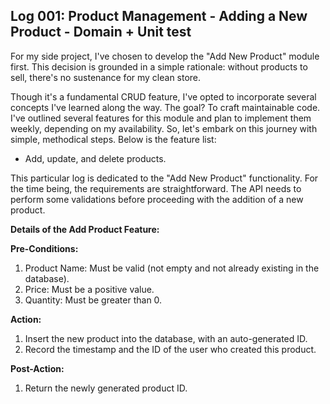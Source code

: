 ## Log 001: Product Management - Adding a New Product - Domain + Unit test

For my side project, I've chosen to develop the "Add New Product" module first. This decision is grounded in a simple rationale: without products to sell, there's no sustenance for my clean store.

Though it's a fundamental CRUD feature, I've opted to incorporate several concepts I've learned along the way. The goal? To craft maintainable code. I've outlined several features for this module and plan to implement them weekly, depending on my availability. So, let's embark on this journey with simple, methodical steps. Below is the feature list:

- Add, update, and delete products.

This particular log is dedicated to the "Add New Product" functionality. For the time being, the requirements are straightforward. The API needs to perform some validations before proceeding with the addition of a new product.

**Details of the Add Product Feature:**

**Pre-Conditions:**
1. Product Name: Must be valid (not empty and not already existing in the database).
2. Price: Must be a positive value.
3. Quantity: Must be greater than 0.

**Action:**
1. Insert the new product into the database, with an auto-generated ID.
2. Record the timestamp and the ID of the user who created this product.

**Post-Action:**
1. Return the newly generated product ID.